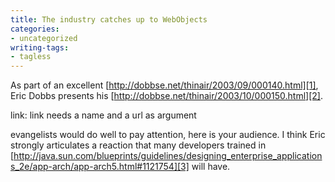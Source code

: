 ```yaml
---
title: The industry catches up to WebObjects
categories:
- uncategorized
writing-tags:
- tagless
---
```


As part of an excellent [http://dobbse.net/thinair/2003/09/000140.html][1], Eric Dobbs presents his [http://dobbse.net/thinair/2003/10/000150.html][2].  

   [1]: http://dobbse.net/thinair/2003/09/000140.html
   [2]: http://dobbse.net/thinair/2003/10/000150.html

link: link needs a name and a url as argument

evangelists would do well to pay attention, here is your audience.  I think Eric strongly articulates a reaction that many developers trained in [http://java.sun.com/blueprints/guidelines/designing_enterprise_applications_2e/app-arch/app-arch5.html#1121754][3] will have.

   [3]: http://java.sun.com/blueprints/guidelines/designing_enterprise_applications_2e/app-arch/app-arch5.html#1121754
